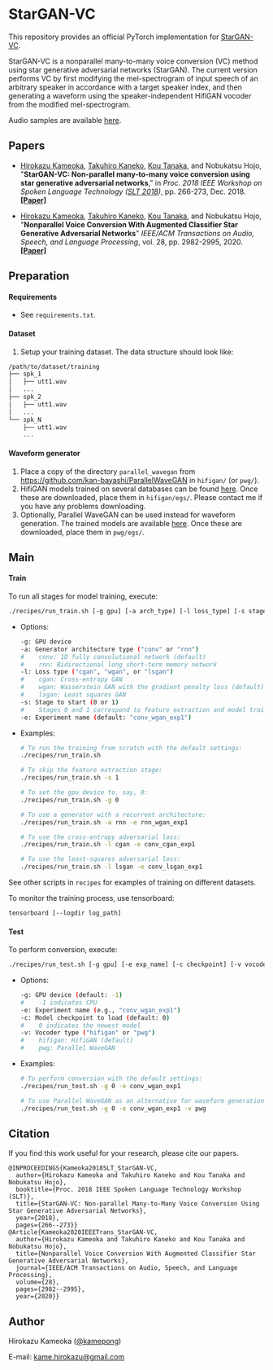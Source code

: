 # StarGAN-VC

This repository provides an official PyTorch implementation for [StarGAN-VC](http://www.kecl.ntt.co.jp/people/kameoka.hirokazu/Demos/stargan-vc2/index.html).

StarGAN-VC is a nonparallel many-to-many voice conversion (VC) method using star generative adversarial networks (StarGAN). The current version performs VC by first modifying the mel-spectrogram of input speech of an arbitrary speaker in accordance with a target speaker index, and then generating a waveform using the speaker-independent HifiGAN vocoder from the modified mel-spectrogram.

Audio samples are available [here](http://www.kecl.ntt.co.jp/people/kameoka.hirokazu/Demos/stargan-vc2/index.html).

## Papers

- [Hirokazu Kameoka](http://www.kecl.ntt.co.jp/people/kameoka.hirokazu/index-e.html), [Takuhiro Kaneko](http://www.kecl.ntt.co.jp/people/kaneko.takuhiro/index.html), [Kou Tanaka](http://www.kecl.ntt.co.jp/people/tanaka.ko/index.html), and Nobukatsu Hojo, "**StarGAN-VC: Non-parallel many-to-many voice conversion using star generative adversarial networks**," in *Proc. 2018 IEEE Workshop on Spoken Language Technology ([SLT 2018](http://www.slt2018.org/))*, pp. 266-273, Dec. 2018. [**[Paper]**](http://www.kecl.ntt.co.jp/people/kameoka.hirokazu/publications/Kameoka2018SLT12_published.pdf) 
  
- [Hirokazu Kameoka](http://www.kecl.ntt.co.jp/people/kameoka.hirokazu/index-e.html), [Takuhiro Kaneko](http://www.kecl.ntt.co.jp/people/kaneko.takuhiro/index.html), [Kou Tanaka](http://www.kecl.ntt.co.jp/people/tanaka.ko/index.html), and Nobukatsu Hojo, "**Nonparallel Voice Conversion With Augmented Classifier Star Generative Adversarial Networks**" *IEEE/ACM Transactions on Audio, Speech, and Language Processing*, vol. 28, pp. 2982-2995, 2020. [**[Paper]**](https://ieeexplore.ieee.org/document/9256995) 

## Preparation

#### Requirements

- See `requirements.txt`.

#### Dataset

1. Setup your training dataset. The data structure should look like:


```bash
/path/to/dataset/training
├── spk_1
│   ├── utt1.wav
│   ...
├── spk_2
│   ├── utt1.wav
│   ...
└── spk_N
    ├── utt1.wav
    ...
```

#### Waveform generator

1. Place a copy of the directory `parallel_wavegan` from https://github.com/kan-bayashi/ParallelWaveGAN in `hifigan/` (or `pwg/`).
2. HifiGAN models trained on several databases can be found [here](https://drive.google.com/drive/folders/1RvagKsKaCih0qhRP6XkSF07r3uNFhB5T?usp=sharing). Once these are downloaded, place them in `hifigan/egs/`. Please contact me if you have any problems downloading.
3. Optionally, Parallel WaveGAN can be used instead for waveform generation. The trained models are available [here](https://drive.google.com/drive/folders/1zRYZ9dx16dONn1SEuO4wXjjgJHaYSKwb?usp=sharing). Once these are downloaded, place them in `pwg/egs/`. 

## Main

#### Train

To run all stages for model training, execute:

```bash
./recipes/run_train.sh [-g gpu] [-a arch_type] [-l loss_type] [-s stage] [-e exp_name]
```

- Options:

  ```bash
  -g: GPU device
  -a: Generator architecture type ("conv" or "rnn")
  #    conv: 1D fully convolutional network (default)
  #    rnn: Bidirectional long short-term memory network
  -l: Loss type ("cgan", "wgan", or "lsgan")
  #    cgan: Cross-entropy GAN
  #    wgan: Wasserstein GAN with the gradient penalty loss (default)
  #    lsgan: Least squares GAN
  -s: Stage to start (0 or 1)
  #    Stages 0 and 1 correspond to feature extraction and model training, respectively.
  -e: Experiment name (default: "conv_wgan_exp1")
  ```

- Examples:

  ```bash
  # To run the training from scratch with the default settings:
  ./recipes/run_train.sh
  
  # To skip the feature extraction stage:
  ./recipes/run_train.sh -s 1
  
  # To set the gpu device to, say, 0:
  ./recipes/run_train.sh -g 0
  
  # To use a generator with a recurrent architecture:
  ./recipes/run_train.sh -a rnn -e rnn_wgan_exp1
  
  # To use the cross-entropy adversarial loss:
  ./recipes/run_train.sh -l cgan -e conv_cgan_exp1
  
  # To use the least-squares adversarial loss:
  ./recipes/run_train.sh -l lsgan -e conv_lsgan_exp1
  ```

See other scripts in `recipes` for examples of training on different datasets. 

To monitor the training process, use tensorboard:

```bash
tensorboard [--logdir log_path]
```

#### Test

To perform conversion, execute:

```bash
./recipes/run_test.sh [-g gpu] [-e exp_name] [-c checkpoint] [-v vocoder]
```

- Options:

  ```bash
  -g: GPU device (default: -1)
  #    -1 indicates CPU
  -e: Experiment name (e.g., "conv_wgan_exp1")
  -c: Model checkpoint to load (default: 0)
  #    0 indicates the newest model
  -v: Vocoder type ("hifigan" or "pwg")
  #    hifigan: HifiGAN (default)
  #    pwg: Parallel WaveGAN
  ```

- Examples:

  ```bash
  # To perform conversion with the default settings:
  ./recipes/run_test.sh -g 0 -e conv_wgan_exp1
  
  # To use Parallel WaveGAN as an alternative for waveform generation:
  ./recipes/run_test.sh -g 0 -e conv_wgan_exp1 -v pwg
  ```

## Citation

If you find this work useful for your research, please cite our papers.

```
@INPROCEEDINGS{Kameoka2018SLT_StarGAN-VC,
  author={Hirokazu Kameoka and Takuhiro Kaneko and Kou Tanaka and Nobukatsu Hojo},
  booktitle={Proc. 2018 IEEE Spoken Language Technology Workshop (SLT)}, 
  title={StarGAN-VC: Non-parallel Many-to-Many Voice Conversion Using Star Generative Adversarial Networks}, 
  year={2018},
  pages={266--273}}
@Article{Kameoka2020IEEETrans_StarGAN-VC,
  author={Hirokazu Kameoka and Takuhiro Kaneko and Kou Tanaka and Nobukatsu Hojo},
  title={Nonparallel Voice Conversion With Augmented Classifier Star Generative Adversarial Networks},
  journal={IEEE/ACM Transactions on Audio, Speech, and Language Processing},
  volume={28},
  pages={2982--2995},
  year={2020}}
```

## Author

Hirokazu Kameoka ([@kamepong](https://github.com/kamepong))

E-mail: kame.hirokazu@gmail.com
